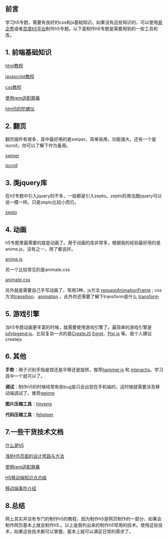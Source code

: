 ## 前言

学习h5专题，需要有良好的css和js基础知识。如果没有这些知识的，可以使用[易企秀](http://www.eqxiu.com/)或者[百度h5平台](https://h5.bce.baidu.com/)制作h5专题。以下是制作h5专题是需要用到的一些工具和库。

## 1. 前端基础知识

[html教程](http://www.runoob.com/html/html-tutorial.html)

[javascript教程](http://www.runoob.com/js/js-tutorial.html)

[css教程](http://www.runoob.com/css/css-tutorial.html)

[使用rem适配屏幕](https://www.cnblogs.com/chenwenhao/p/9738680.html)

[html5的陀螺仪](https://blog.csdn.net/qq_30100043/article/details/73323617)

## 2.  翻页

翻页插件有很多，其中最好用的是swiper。简单易用，功能强大。还有一个是iscroll，你可以了解下作为备用。

[swiper](https://www.swiper.com.cn/) 

[iscroll](https://github.com/cubiq/iscroll)

## 3.  类jquery库

在h5专题中引入jquery的不多，一般都是引入zepto。zepto的用法跟jquery可以说一模一样。只是zepto比较小而已。

[zepto](https://www.css88.com/doc/zeptojs_api/)

## 4. 动画

h5专题里最需要的就是动画了。用于动画的库非常多，根据我的经验最好用的是anime.js，没有之一，用了都说好。

[anime.js](http://animejs.com/)

另一个比较常见的是animate.css

[animate.css](https://daneden.github.io/animate.css/)

另外就是需要自己手写动画了，常用3种，js方法 [requestAnimationFrame](https://developer.mozilla.org/zh-CN/docs/Web/API/Window/requestAnimationFrame) ; css方法[transition](http://www.runoob.com/cssref/css3-pr-transition.html)、[animation](http://www.runoob.com/cssref/css3-pr-animation.html) 。此外你还需要了解下transform是什么 [transform](http://www.runoob.com/cssref/css3-pr-transform.html)

## 5. 游戏引擎

当h5专题动画更丰富的时候，就需要使用游戏引擎了。最简单的游戏引擎是[lufylegend.js](http://www.lufylegend.com/)、比较复杂一点的是[CreateJS](https://www.createjs.com/) [Egret](https://www.egret.com/index)、[Pixi.js](http://www.pixijs.com/) 等。我个人建议createjs

## 6. 其他

**手势**：用于识别手指是捏还是平移还是旋转。推荐[hammer.js](https://www.tuicool.com/articles/VNRjym7) 和 [interactjs](http://interactjs.io/)。学习其中一个就可以了。

**调试**：制作h5的时候经常有些bug是只会出现在手机端的，这时候就需要涉及移动端调试了。推荐[weinre](https://www.cnblogs.com/diva/p/3995674.html)

**图片压缩工具**：[tinypng](https://tinypng.com/)

**代码压缩工具**：[fehelper](https://www.baidufe.com/fehelper)

## 7.一些干货技术文档

[什么是h5](https://blog.hypers.io/2017/08/22/what-is-h5/)

[浅析H5页面的设计思路与方法](https://www.maigoo.com/news/485188.html)

[使用rem适配屏幕](https://www.cnblogs.com/chenwenhao/p/9738680.html)

[H5移动端知识点总结](https://www.cnblogs.com/tugenhua0707/p/5180841.html)

[移动端事件介绍](https://www.cnblogs.com/tugenhua0707/p/5204568.html)

## 8.总结

网上其实并没有专门的制作h5的教程，因为制作h5是网页制作的一部分，如果会制作网页基本上就会制作h5.。以上是我列出来的制作h5常用的技术。使用这些技术，如果这些技术都可以掌握，基本上就可以满足日常的需求了。